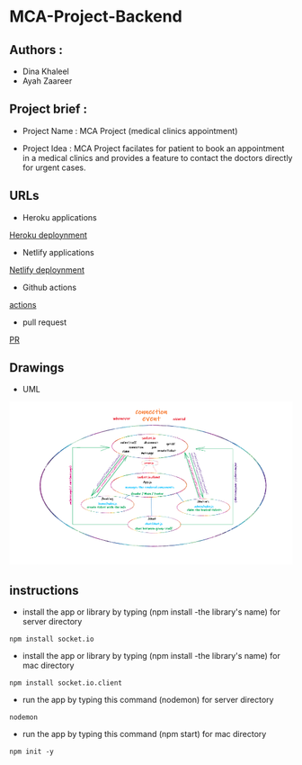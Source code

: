 # MCA-Project-Backend

## Authors : 

- Dina Khaleel
- Ayah Zaareer

## Project brief : 

* Project Name : MCA Project (medical clinics appointment)

* Project Idea : MCA Project facilates for patient to book an appointment in a medical clinics and provides a feature to contact the doctors directly for urgent cases.
## URLs
* Heroku applications

[Heroku deploynment]()

* Netlify applications

[Netlify deploynment]()

* Github actions

[actions](https://github.com/DinaSami/MCA-Project0/actions)

* pull request

[PR](https://github.com/DinaSami/MCA-Project0/pulls)

## Drawings

* UML  

![preview](./connectionLifeCycle.png)

## instructions

* install the app or library by typing (npm install -the library's name) for server directory

```
npm install socket.io
```

* install the app or library by typing (npm install -the library's name) for mac directory

```
npm install socket.io.client
```

* run the app by typing this command (nodemon) for server directory

```
nodemon
```

* run the app by typing this command (npm start) for mac directory

```
npm init -y
```



